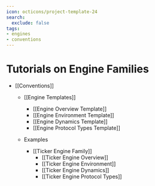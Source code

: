 ```yaml
---
icon: octicons/project-template-24
search:
  exclude: false
tags:
- engines
- conventions
---
```


# Tutorials on Engine Families

- [[Conventions]]

    - [[Engine Templates]]
      
        - [[Engine Overview Template]]
        - [[Engine Environment Template]]
        - [[Engine Dynamics Template]]
        - [[Engine Protocol Types Template]]

    - Examples
        - [[Ticker Engine Family]]
          - [[Ticker Engine Overview]]
          - [[Ticker Engine Environment]]
          - [[Ticker Engine Dynamics]]
          - [[Ticker Engine Protocol Types]]